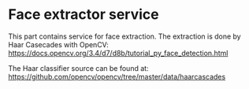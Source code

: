 # Face extractor service
This part contains service for face extraction. The extraction is done by Haar Casecades with OpenCV: https://docs.opencv.org/3.4/d7/d8b/tutorial_py_face_detection.html

The Haar classifier source can be found at: https://github.com/opencv/opencv/tree/master/data/haarcascades